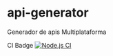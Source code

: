 # api-generator
Generador de apis Multiplataforma


CI Badge
[![Node.js CI](https://github.com/tobonuribe/api-generator/actions/workflows/node.js.yml/badge.svg)](https://github.com/tobonuribe/api-generator/actions/workflows/node.js.yml)